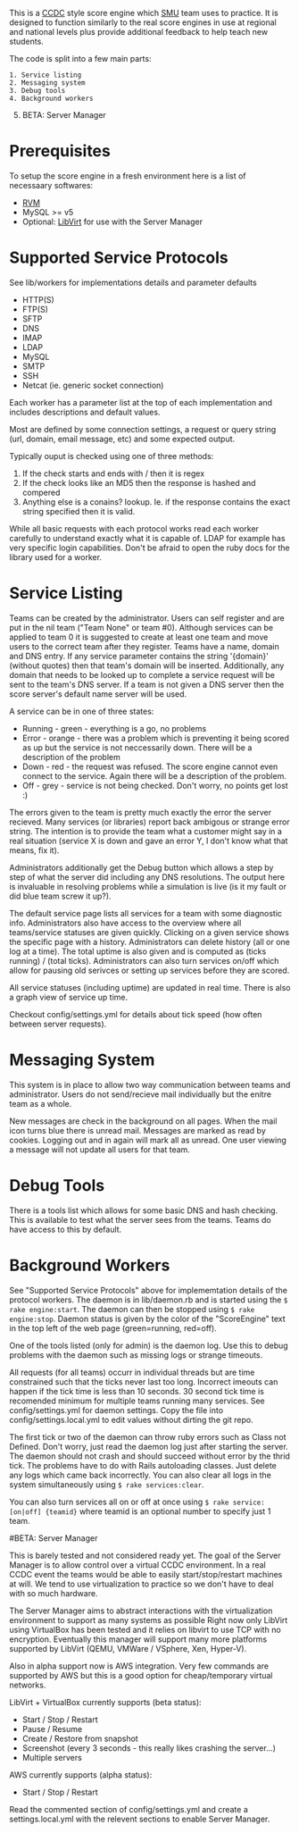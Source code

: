 This is a [CCDC](http://nationalccdc.org/) style score engine which [SMU](http://www.smu.edu) team uses to practice.
It is designed to function similarly to the real score engines in use at regional and national levels plus provide additional feedback to help teach new students.

The code is split into a few main parts:

	1. Service listing
	2. Messaging system
	3. Debug tools
	4. Background workers
  5. BETA: Server Manager

# Prerequisites

To setup the score engine in a fresh environment here is a list of necessaary softwares:
* [RVM](http://rvm.io/)
* MySQL >= v5
* Optional: [LibVirt](http://libvirt.org/) for use with the Server Manager

# Supported Service Protocols

See lib/workers for implementations details and parameter defaults

* HTTP(S)
* FTP(S)
* SFTP
* DNS
* IMAP
* LDAP
* MySQL
* SMTP
* SSH
* Netcat (ie. generic socket connection)

Each worker has a parameter list at the top of each implementation and includes descriptions and default values.

Most are defined by some connection settings, a request or query string (url, domain, email message, etc) and some expected output.

Typically ouput is checked using one of three methods:
1. If the check starts and ends with / then it is regex
2. If the check looks like an MD5 then the response is hashed and compered
3. Anything else is a conains? lookup. Ie. if the response contains the exact string specified then it is valid.

While all basic requests with each protocol works read each worker carefully to understand exactly what it is capable of.
LDAP for example has very specific login capabilities. Don't be afraid to open the ruby docs for the library used for a worker.

# Service Listing

Teams can be created by the administrator. Users can self register and are put in the nil team ("Team None" or team #0).
Although services can be applied to team 0 it is suggested to create at least one team and move users to the correct team after they register.
Teams have a name, domain and DNS entry. If any service parameter contains the string '{domain}' (without quotes) then that team's domain will be inserted.
Additionally, any domain that needs to be looked up to complete a service request will be sent to the team's DNS server.
If a team is not given a DNS server then the score server's default name server will be used.

A service can be in one of three states:
* Running - green - everything is a go, no problems
* Error - orange - there was a problem which is preventing it being scored as up but the service is not neccessarily down. There will be a description of the problem
* Down - red - the request was refused. The score engine cannot even connect to the service. Again there will be a description of the problem.
* Off - grey - service is not being checked. Don't worry, no points get lost :)

The errors given to the team is pretty much exactly the error the server recieved. Many services (or libraries) report back ambigous or strange error string.
The intention is to provide the team what a customer might say in a real situation (service X is down and gave an error Y, I don't know what that means, fix it).

Administrators additionally get the Debug button which allows a step by step of what the server did including any DNS resolutions.
The output here is invaluable in resolving problems while a simulation is live (is it my fault or did blue team screw it up?).

The default service page lists all services for a team with some diagnostic info.
Administrators also have access to the overview where all teams/service statuses are given quickly.
Clicking on a given service shows the specific page with a history.
Administrators can delete history (all or one log at a time).
The total uptime is also given and is computed as (ticks running) / (total ticks).
Administrators can also turn services on/off which allow for pausing old serivces or setting up services before they are scored.

All service statuses (including uptime) are updated in real time.
There is also a graph view of service up time.

Checkout config/settings.yml for details about tick speed (how often between server requests).

# Messaging System

This system is in place to allow two way communication between teams and administrator.
Users do not send/recieve mail individually but the enitre team as a whole.

New messages are check in the background on all pages.
When the mail icon turns blue there is unread mail.
Messages are marked as read by cookies. Logging out and in again will mark all as unread. One user viewing a message will not update all users for that team.

# Debug Tools

There is a tools list which allows for some basic DNS and hash checking.
This is available to test what the server sees from the teams.
Teams do have access to this by default.

# Background Workers

See "Supported Service Protocols" above for implememtation details of the protocol workers.
The daemon is in lib/daemon.rb and is started using the `$ rake engine:start`.
The daemon can then be stopped using `$ rake engine:stop`.
Daemon status is given by the color of the "ScoreEngine" text in the top left of the web page (green=running, red=off).

One of the tools listed (only for admin) is the daemon log.
Use this to debug problems with the daemon such as missing logs or strange timeouts.

All requests (for all teams) occurr in individual threads but are time constrained such that the ticks never last too long.
Incorrect imeouts can happen if the tick time is less than 10 seconds.
30 second tick time is recomended minimum for multiple teams running many services.
See config/settings.yml for daemon settings.
Copy the file into config/settings.local.yml to edit values without dirting the git repo.

The first tick or two of the daemon can throw ruby errors such as Class not Defined.
Don't worry, just read the daemon log just after starting the server.
The daemon should not crash and should succeed without error by the thrid tick.
The problems have to do with Rails autoloading classes.
Just delete any logs which came back incorrectly.
You can also clear all logs in the system simultaneously using `$ rake services:clear`.

You can also turn services all on or off at once using `$ rake service:[on|off] {teamid}` where teamid is an optional number to specify just 1 team.

#BETA: Server Manager

This is barely tested and not considered ready yet.
The goal of the Server Manager is to allow control over a virtual CCDC environment.
In a real CCDC event the teams would be able to easily start/stop/restart machines at will.
We tend to use virtualization to practice so we don't have to deal with so much hardware.

The Server Manager aims to abstract interactions with the virtualization environment to support as many systems as possible
Right now only LibVirt using VirtualBox has been tested and it relies on libvirt to use TCP with no encryption.
Eventually this manager will support many more platforms supported by LibVirt (QEMU, VMWare / VSphere, Xen, Hyper-V).

Also in alpha support now is AWS integration.
Very few commands are supported by AWS but this is a good option for cheap/temporary virtual networks.

LibVirt + VirtualBox currently supports (beta status):
* Start / Stop / Restart
* Pause / Resume
* Create / Restore from snapshot
* Screenshot (every 3 seconds - this really likes crashing the server...)
* Multiple servers

AWS currently supports (alpha status):
* Start / Stop / Restart

Read the commented section of config/settings.yml and create a settings.local.yml with the relevent sections to enable Server Manager.


